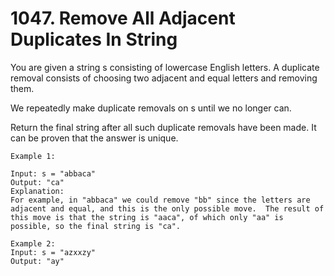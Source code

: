 # 1047. Remove All Adjacent Duplicates In String
You are given a string s consisting of lowercase English letters. A duplicate removal consists of choosing two adjacent and equal letters and removing them.

We repeatedly make duplicate removals on s until we no longer can.

Return the final string after all such duplicate removals have been made. It can be proven that the answer is unique.

```
Example 1:

Input: s = "abbaca"
Output: "ca"
Explanation:
For example, in "abbaca" we could remove "bb" since the letters are adjacent and equal, and this is the only possible move.  The result of this move is that the string is "aaca", of which only "aa" is possible, so the final string is "ca".

Example 2:
Input: s = "azxxzy"
Output: "ay"
```